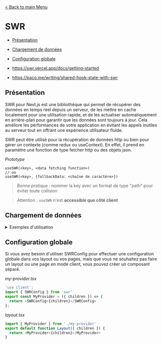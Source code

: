 [< Back to main Menu](https://github.com/gsoulie/react-resources/blob/master/react-presentation.md)    

# SWR

* [Présentation](#présentation)
* [Chargement de données](#chargement-de-données)
* [Configuration globale](#configuration-blogale)     

* https://swr.vercel.app/docs/getting-started
* https://paco.me/writing/shared-hook-state-with-swr 

## Présentation

SWR pour Next.js est une bibliothèque qui permet de récupérer des données en temps réel depuis un serveur, de les mettre en cache localement pour une utilisation rapide, et de les actualiser automatiquement en arrière-plan pour garantir que les données sont toujours à jour. Cela améliore les performances de votre application en évitant les appels inutiles au serveur tout en offrant une expérience utilisateur fluide.

SWR peut être utilisé pour la récupération de données http ou bien pour gérer un contexte (comme redux ou useContext). En effet, il prend en paramètre une fonction de type fetcher http ou des objets json.

*Prototype*
````
useSWR(<key>, <data fetching function>)
// ou
useSWR(<key>, {fallbackData: <chaîne de caractère>})
````

> Bonne pratique : nommer la key avec un format de type "path" pour éviter toute collision

> Attention : ````useSWR```` n'est **accessible que côté client**

## Chargement de données

<details>
	<summary>Exemples d'utilisation</summary>

### Méthode classique useState et useEffect

````typescript
function Dashboard() {
	const [isLoading, setIsLoading] = useState(true);
	const [dashboardData, setDashboardData] = useState(null);
	
	useEffect(() => {
		async function fetchData() {
			const response = await fetch("https://");
			const data = await response.json();
			setDashboardData(data);
			setIsLoading(false);
		}
		fetchData();
	}, [])
}	
````

### Méthode avec swr

````typescript
"use client"
import useSWR from 'swr';

const fetcher = async () => {
	const response = await fetch("https://");
	const data = await response.json();
	return data
}

function Dashboard() {
	const { data, error, isLoading } = useSWR('/api/dashboard', fetcher);
	
	// Initialisation avec des données provenant d'un objet json pour remplacer le contexte par exemple
	// const { data, error, isLoading } = useSWR('/api/dashboard', {fallbackData: "dummy"});

	if(error) return 'An error occurred';
	if(!data) return 'Loading';
	
	return (
		<>
			<h2>Posts</h2>
			<ul>
				{ data && data.map((p) => {
					<li key={p.id}>{ p.title }</li>
				}}
			</ul>
		</>
	)
}	
````

*Exemple d'utilisation dans un composant enfant*

````typescript
export const Compo2 = () => {
const { data, mutate } = useSWR("/api/user");
  

const handleChangeName = (e) => {
	mutate(e.target.value);
}

  return (
    <div>
      <h1>Composant 2</h1>
      <h4>
        <input type="text" defaultValue={data} onChange={handleChangeName} />
      </h4>
    </div>
  );
};
````

### Déclaration swr sous forme de hook

*useSuppliers.tsx*
````typescript
import { apiRoutes } from "@/helpers/api-routes";
import { SupplierDTO } from "@/helpers/models/supplier.model";
import { swrKeys } from "@/helpers/swrKeys";
import useSWR from "swr";

const fetcher = async () => {
  // ==> Appel l'api définie dans le répertoire api
  const response = await fetch(
      process.env.NEXT_PUBLIC_BASE_URL + apiRoutes.suppliers,
      { method: 'GET' }
    );
  const resultat = await response.json();
  return resultat?.suppliers as SupplierDTO[] || [];
};

const useSuppliers = () => {
  const { data, mutate, error, isLoading } = useSWR(swrKeys.suppliers, fetcher, { refreshInterval: 60000, revalidateOnFocus: true });
  return { suppliers: data, error, isLoading, setSuppliers: mutate };
};
export default useSuppliers;
````

Déclaration de l'api 

*app/api/suppliers/route.ts*
````typescript
import { routesAPI } from "@/helpers/routesBackendAPI";
import { useHttp } from "@/lib/hooks/useHttp";
import { NextRequest, NextResponse } from "next/server";

export async function GET(req: NextRequest, res: NextResponse): Promise<Response> {

  const apiResponse = await useHttp({
    url: process.env.NEXT_PUBLIC_API_URL + routesAPI.suppliers.getAllAvailable,
    method: 'GET'
  });
  
  if (apiResponse.err) {
    console.log('GET suppliers Error', apiResponse.err);
    return NextResponse.json({ suppliers: null, error: apiResponse.err });
  }

  return NextResponse.json({ suppliers: apiResponse.data || null });
}
````

S'utilise de la manière suivante dans les composants :

````typescript
const { suppliers, isLoading, error } = useSuppliers();
````

</details>

## Configuration globale

Si vous avez besoin d'utiliser SWRConfig pour effectuer une configuration globale dans vos layout ou vos pages, mais que vous ne souhaitez pas faire un layout ou une page en mode client, vous pouvez créer un composant séparé.

*my-provider.tsx*
````typescript
'use client';
import { SWRConfig } from 'swr'
export const MyProvider = ({ children }) => {
  return <SWRConfig>{children}</SWRConfig>
};
````

*layout.tsx*
````typescript
import { MyProvider } from './my-provider'
export default function Layout({ children }) {
  return <MyProvider>{children}</MyProvider>
}
````
